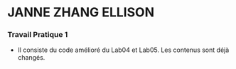 # JANNE ZHANG ELLISON
### Travail Pratique 1
- Il consiste du code amélioré du Lab04 et Lab05. Les contenus sont déjà changés. 
